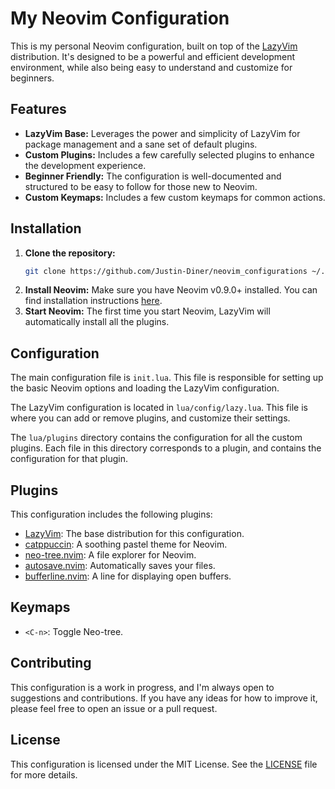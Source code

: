 # My Neovim Configuration

This is my personal Neovim configuration, built on top of the [LazyVim](https://www.lazyvim.org/) distribution. It's designed to be a powerful and efficient development environment, while also being easy to understand and customize for beginners.

## Features

*   **LazyVim Base:** Leverages the power and simplicity of LazyVim for package management and a sane set of default plugins.
*   **Custom Plugins:** Includes a few carefully selected plugins to enhance the development experience.
*   **Beginner Friendly:** The configuration is well-documented and structured to be easy to follow for those new to Neovim.
*   **Custom Keymaps:** Includes a few custom keymaps for common actions.

## Installation

1.  **Clone the repository:**
    ```bash
    git clone https://github.com/Justin-Diner/neovim_configurations ~/.config/nvim
    ```
2.  **Install Neovim:** Make sure you have Neovim v0.9.0+ installed. You can find installation instructions [here](https://github.com/neovim/neovim/wiki/Installing-Neovim).
3.  **Start Neovim:** The first time you start Neovim, LazyVim will automatically install all the plugins.

## Configuration

The main configuration file is `init.lua`. This file is responsible for setting up the basic Neovim options and loading the LazyVim configuration.

The LazyVim configuration is located in `lua/config/lazy.lua`. This file is where you can add or remove plugins, and customize their settings.

The `lua/plugins` directory contains the configuration for all the custom plugins. Each file in this directory corresponds to a plugin, and contains the configuration for that plugin.

## Plugins

This configuration includes the following plugins:

*   [LazyVim](https://github.com/LazyVim/LazyVim): The base distribution for this configuration.
*   [catppuccin](https://github.com/catppuccin/nvim): A soothing pastel theme for Neovim.
*   [neo-tree.nvim](https://github.com/nvim-neo-tree/neo-tree.nvim): A file explorer for Neovim.
*   [autosave.nvim](https://github.com/pocco81/auto-save.nvim): Automatically saves your files.
*   [bufferline.nvim](https://github.com/akinsho/bufferline.nvim): A line for displaying open buffers.

## Keymaps

*   `<C-n>`: Toggle Neo-tree.

## Contributing

This configuration is a work in progress, and I'm always open to suggestions and contributions. If you have any ideas for how to improve it, please feel free to open an issue or a pull request.

## License

This configuration is licensed under the MIT License. See the [LICENSE](LICENSE) file for more details.
